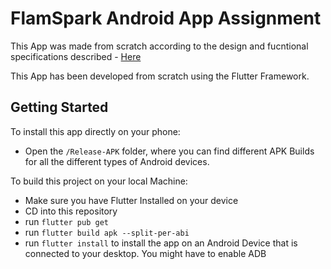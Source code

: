 # FlamSpark Android App Assignment

This App was made from scratch according to the design and fucntional specifications described - [Here](https://www.notion.so/Android-iOS-native-28509afe951040c386d5bbf6142ee254)

This App has been developed from scratch using the Flutter Framework.

## Getting Started

To install this app directly on your phone:

- Open the `/Release-APK` folder, where you can find different APK Builds for all the different types of Android devices.

To build this project on your local Machine:

- Make sure you have Flutter Installed on your device
- CD into this repository
- run `flutter pub get`
- run `flutter build apk --split-per-abi`
- run `flutter install` to install the app on an Android Device that is connected to your desktop. You might have to enable ADB
